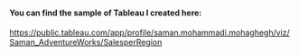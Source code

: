 #### You can find the sample of Tableau I created here:
https://public.tableau.com/app/profile/saman.mohammadi.mohaghegh/viz/Saman_AdventureWorks/SalesperRegion
